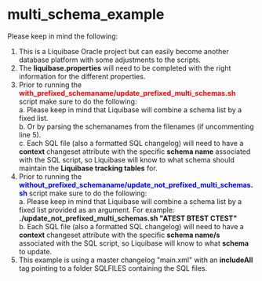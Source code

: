 # multi_schema_example
Please keep in mind the following:
1. This is a Liquibase Oracle project but can easily become another database platform with some adjustments to the scripts.
2. The <b>liquibase.properties</b> will need to be completed with the right information for the different properties.
3. Prior to running the <span style="color:red"><b>with_prefixed_schemaname/update_prefixed_multi_schemas.sh</b></span> script make sure to do the following:<br />
  a. Please keep in mind that Liquibase will combine a schema list by a fixed list.<br />
  b. Or by parsing the schemanames from the filenames (if uncommenting line 5).<br />
  c. Each SQL file (also a formatted SQL changelog) will need to have a <b>context</b> changeset attribute with the specific <b>schema name</b> associated with the SQL script, so Liquibase will know to what schema should maintain the <b>Liquibase tracking tables</b> for.<br />
4. Prior to running the <span style="color:blue"><b>without_prefixed_schemaname/update_not_prefixed_multi_schemas.sh</b></span> script make sure to do the following:<br />
  a. Please keep in mind that Liquibase will combine a schema list by a fixed list provided as an argument.  For example: <b>./update_not_prefixed_multi_schemas.sh "ATEST BTEST CTEST"</b><br />
  b. Each SQL file (also a formatted SQL changelog) will need to have a <b>context</b> changeset attribute with the specific <b>schema name/s</b> associated with the SQL script, so Liquibase will know to what <b>schema</b> to update.<br />
5. This example is using a master changelog "main.xml" with an <b>includeAll</b> tag pointing to a folder SQLFILES containing the SQL files.<br />

